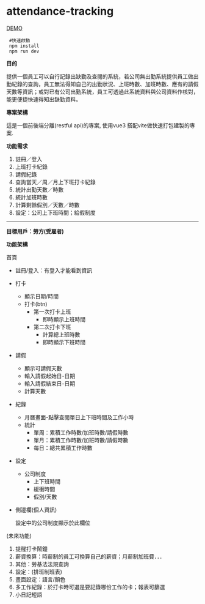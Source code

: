 # attendance-tracking



[DEMO](https://ruiuiuiuiui.github.io/attendance-tracking/#/signinRegister)

```
 #快速啟動
 npm install  
 npm run dev 
```

**目的**

提供一個員工可以自行記錄出缺勤及查閱的系統，若公司無出勤系統提供員工做出勤紀錄的查詢，員工無法得知自己的出勤狀況、上班時數、加班時數、應有的請假天數等資訊；或對已有公司出勤系統，員工可透過此系統資料與公司資料作核對，能更便捷快速得知出缺勤資料。

**專案架構**

這是一個前後端分離(restful api)的專案,
使用vue3 搭配vite做快速打包建製的專案.

**功能需求**

1. 註冊／登入
2. 上班打卡紀錄
3. 請假紀錄
4. 查詢當天／周／月上下班打卡紀錄
5. 統計出勤天數／時數
6. 統計加班時數
7. 計算剩餘假別／天數／時數
8. 設定：公司上下班時間；給假制度

---

**目標用戶：勞方(受雇者)**

**功能架構**

首頁

- 註冊/登入：有登入才能看到資訊
- 打卡
    - 顯示日期/時間
    - 打卡(btn)
        - 第一次打卡上班
            - 即時顯示上班時間
        - 第二次打卡下班
            - 計算總上班時數
            - 即時顯示下班時間
- 請假
    - 顯示可請假天數
    - 輸入請假起始日-日期
    - 輸入請假結束日-日期
    - 計算天數
  
- 紀錄
    - 月曆畫面-點擊查閱單日上下班時間及工作小時
    - 統計
        - 單周：累積工作時數/加班時數/請假時數
        - 單月：累積工作時數/加班時數/請假時數
        - 每日：總共累積工作時數
    
- 設定
    - 公司制度
        - 上下班時間
        - 緩衝時間
        - 假別/天數
    
- 側邊欄(個人資訊)

    設定中的公司制度顯示於此欄位
    
(未來功能)

1. 提醒打卡鬧鐘
2. 薪資換算：時薪制的員工可換算自己的薪資；月薪制加班費．．．
3. 其他：勞基法法規查詢
4. 設定：(排班制班表)
5. 畫面設定：語言/顏色
6. 多工作紀錄：於打卡時可選是要記錄哪份工作的卡；報表可篩選
7. 小日記短語

